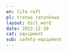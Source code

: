 ```yaml
---
en: life raft
pl: tratwa ratunkowa
layout: dict_word
date: 2013-12-30
cat: equipment
sub: safety-equipment
---
```


<!-- TODO: opis -->